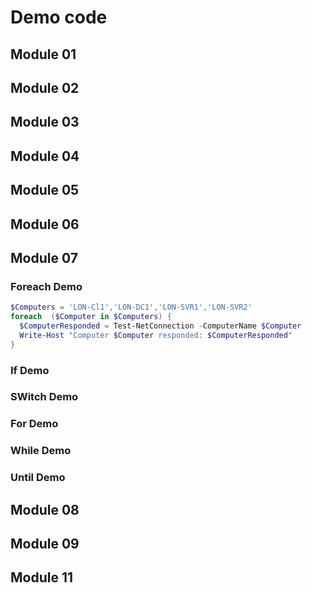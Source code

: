 # Demo code

## Module 01

## Module 02

## Module 03

## Module 04

## Module 05

## Module 06

## Module 07

### Foreach Demo

```PowerShell
$Computers = 'LON-Cl1','LON-DC1','LON-SVR1','LON-SVR2'
foreach  ($Computer in $Computers) {
  $ComputerResponded = Test-NetConnection -ComputerName $Computer
  Write-Host "Computer $Computer responded: $ComputerResponded" 
}
```


### If Demo

### SWitch Demo

### For Demo

### While Demo

### Until Demo

## Module 08

## Module 09

## Module 11
